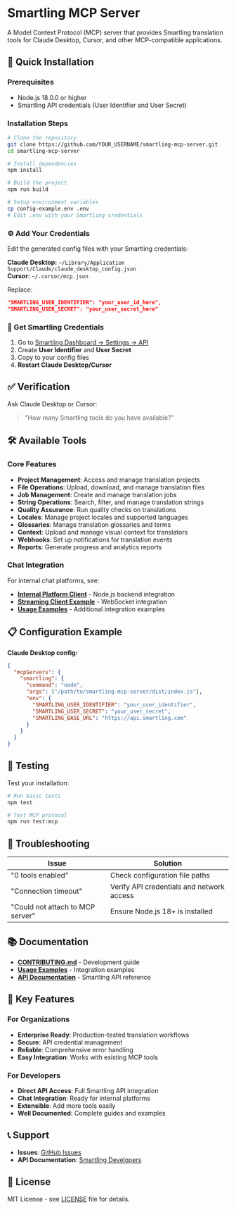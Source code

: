 # Smartling MCP Server

A Model Context Protocol (MCP) server that provides Smartling translation tools for Claude Desktop, Cursor, and other MCP-compatible applications.

## 🚀 Quick Installation

### Prerequisites
- Node.js 18.0.0 or higher
- Smartling API credentials (User Identifier and User Secret)

### Installation Steps
```bash
# Clone the repository
git clone https://github.com/YOUR_USERNAME/smartling-mcp-server.git
cd smartling-mcp-server

# Install dependencies
npm install

# Build the project
npm run build

# Setup environment variables
cp config-example.env .env
# Edit .env with your Smartling credentials
```

### ⚙️ Add Your Credentials

Edit the generated config files with your Smartling credentials:

**Claude Desktop:** `~/Library/Application Support/Claude/claude_desktop_config.json`  
**Cursor:** `~/.cursor/mcp.json`

Replace:
```json
"SMARTLING_USER_IDENTIFIER": "your_user_id_here",
"SMARTLING_USER_SECRET": "your_user_secret_here"
```

### 🔑 Get Smartling Credentials

1. Go to [Smartling Dashboard → Settings → API](https://dashboard.smartling.com/settings/api)
2. Create **User Identifier** and **User Secret**
3. Copy to your config files
4. **Restart Claude Desktop/Cursor**

## ✅ Verification

Ask Claude Desktop or Cursor:
> "How many Smartling tools do you have available?"

## 🛠️ Available Tools

### Core Features
- **Project Management**: Access and manage translation projects
- **File Operations**: Upload, download, and manage translation files
- **Job Management**: Create and manage translation jobs
- **String Operations**: Search, filter, and manage translation strings
- **Quality Assurance**: Run quality checks on translations
- **Locales**: Manage project locales and supported languages
- **Glossaries**: Manage translation glossaries and terms
- **Context**: Upload and manage visual context for translators
- **Webhooks**: Set up notifications for translation events
- **Reports**: Generate progress and analytics reports

### Chat Integration
For internal chat platforms, see:
- **[Internal Platform Client](docs/internal-platform-client.js)** - Node.js backend integration
- **[Streaming Client Example](docs/streaming-client-example.js)** - WebSocket integration
- **[Usage Examples](docs/usage-examples.md)** - Additional integration examples

## 📋 Configuration Example

**Claude Desktop config:**
```json
{
  "mcpServers": {
    "smartling": {
      "command": "node",
      "args": ["/path/to/smartling-mcp-server/dist/index.js"],
      "env": {
        "SMARTLING_USER_IDENTIFIER": "your_user_identifier",
        "SMARTLING_USER_SECRET": "your_user_secret",
        "SMARTLING_BASE_URL": "https://api.smartling.com"
      }
    }
  }
}
```

## 🧪 Testing

Test your installation:
```bash
# Run basic tests
npm test

# Test MCP protocol
npm run test:mcp
```

## 🐛 Troubleshooting

| Issue | Solution |
|-------|----------|
| "0 tools enabled" | Check configuration file paths |
| "Connection timeout" | Verify API credentials and network access |
| "Could not attach to MCP server" | Ensure Node.js 18+ is installed |

## 📚 Documentation

- **[CONTRIBUTING.md](docs/CONTRIBUTING.md)** - Development guide
- **[Usage Examples](docs/usage-examples.md)** - Integration examples
- **[API Documentation](https://developers.smartling.com/)** - Smartling API reference

## 🌟 Key Features

### For Organizations
- **Enterprise Ready**: Production-tested translation workflows
- **Secure**: API credential management
- **Reliable**: Comprehensive error handling
- **Easy Integration**: Works with existing MCP tools

### For Developers
- **Direct API Access**: Full Smartling API integration
- **Chat Integration**: Ready for internal platforms
- **Extensible**: Add more tools easily
- **Well Documented**: Complete guides and examples

## 📞 Support

- **Issues**: [GitHub Issues](https://github.com/Jacobolevy/smartling-mcp-server/issues)
- **API Documentation**: [Smartling Developers](https://developers.smartling.com/)

## 📄 License

MIT License - see [LICENSE](LICENSE) file for details.